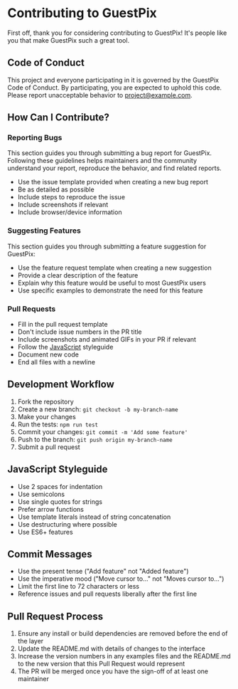 # Contributing to GuestPix

First off, thank you for considering contributing to GuestPix! It's people like you that make GuestPix such a great tool.

## Code of Conduct

This project and everyone participating in it is governed by the GuestPix Code of Conduct. By participating, you are expected to uphold this code. Please report unacceptable behavior to [project@example.com](mailto:project@example.com).

## How Can I Contribute?

### Reporting Bugs

This section guides you through submitting a bug report for GuestPix. Following these guidelines helps maintainers and the community understand your report, reproduce the behavior, and find related reports.

- Use the issue template provided when creating a new bug report
- Be as detailed as possible
- Include steps to reproduce the issue
- Include screenshots if relevant
- Include browser/device information

### Suggesting Features

This section guides you through submitting a feature suggestion for GuestPix:

- Use the feature request template when creating a new suggestion
- Provide a clear description of the feature
- Explain why this feature would be useful to most GuestPix users
- Use specific examples to demonstrate the need for this feature

### Pull Requests

- Fill in the pull request template
- Don't include issue numbers in the PR title
- Include screenshots and animated GIFs in your PR if relevant
- Follow the [JavaScript](#javascript-styleguide) styleguide
- Document new code
- End all files with a newline

## Development Workflow

1. Fork the repository
2. Create a new branch: `git checkout -b my-branch-name`
3. Make your changes
4. Run the tests: `npm run test`
5. Commit your changes: `git commit -m 'Add some feature'`
6. Push to the branch: `git push origin my-branch-name`
7. Submit a pull request

## JavaScript Styleguide

- Use 2 spaces for indentation
- Use semicolons
- Use single quotes for strings
- Prefer arrow functions
- Use template literals instead of string concatenation
- Use destructuring where possible
- Use ES6+ features

## Commit Messages

- Use the present tense ("Add feature" not "Added feature")
- Use the imperative mood ("Move cursor to..." not "Moves cursor to...")
- Limit the first line to 72 characters or less
- Reference issues and pull requests liberally after the first line

## Pull Request Process

1. Ensure any install or build dependencies are removed before the end of the layer
2. Update the README.md with details of changes to the interface
3. Increase the version numbers in any examples files and the README.md to the new version that this Pull Request would represent
4. The PR will be merged once you have the sign-off of at least one maintainer 